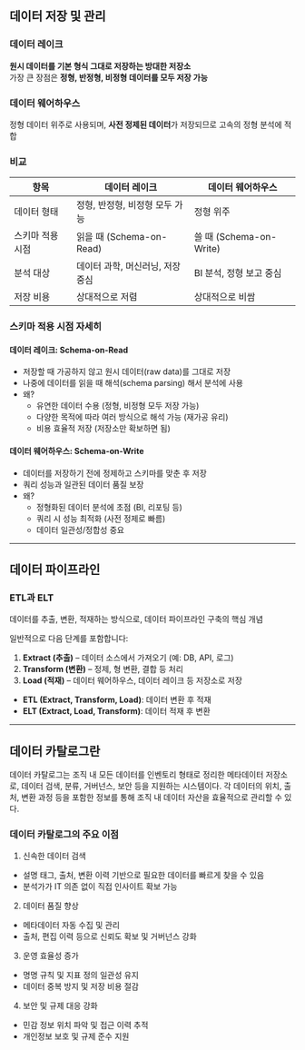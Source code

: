 ## 데이터 저장 및 관리

### 데이터 레이크
**원시 데이터를 기본 형식 그대로 저장하는 방대한 저장소**  
가장 큰 장점은 **정형, 반정형, 비정형 데이터를 모두 저장 가능**

### 데이터 웨어하우스
정형 데이터 위주로 사용되며, **사전 정제된 데이터**가 저장되므로 고속의 정형 분석에 적합

### 비교
| 항목               | 데이터 레이크                     | 데이터 웨어하우스               |
|--------------------|-----------------------------------|----------------------------------|
| 데이터 형태         | 정형, 반정형, 비정형 모두 가능     | 정형 위주                         |
| 스키마 적용 시점    | 읽을 때 (Schema-on-Read)          | 쓸 때 (Schema-on-Write)          |
| 분석 대상          | 데이터 과학, 머신러닝, 저장 중심   | BI 분석, 정형 보고 중심           |
| 저장 비용           | 상대적으로 저렴                   | 상대적으로 비쌈                   |

### 스키마 적용 시점 자세히
#### 데이터 레이크: Schema-on-Read
- 저장할 때 가공하지 않고 원시 데이터(raw data)를 그대로 저장
- 나중에 데이터를 읽을 때 해석(schema parsing) 해서 분석에 사용
- 왜?
  - 유연한 데이터 수용 (정형, 비정형 모두 저장 가능)
  - 다양한 목적에 따라 여러 방식으로 해석 가능 (재가공 유리)
  - 비용 효율적 저장 (저장소만 확보하면 됨)

#### 데이터 웨어하우스: Schema-on-Write
- 데이터를 저장하기 전에 정제하고 스키마를 맞춘 후 저장
- 쿼리 성능과 일관된 데이터 품질 보장
- 왜?
  - 정형화된 데이터 분석에 초점 (BI, 리포팅 등)
  - 쿼리 시 성능 최적화 (사전 정제로 빠름)
  - 데이터 일관성/정합성 중요

---

## 데이터 파이프라인

### ETL과 ELT
데이터를 추출, 변환, 적재하는 방식으로, 데이터 파이프라인 구축의 핵심 개념

일반적으로 다음 단계를 포함합니다:
1. **Extract (추출)** – 데이터 소스에서 가져오기 (예: DB, API, 로그)
2. **Transform (변환)** – 정제, 형 변환, 결합 등 처리
3. **Load (적재)** – 데이터 웨어하우스, 데이터 레이크 등 저장소로 저장

- **ETL (Extract, Transform, Load)**: 데이터 변환 후 적재  
- **ELT (Extract, Load, Transform)**: 데이터 적재 후 변환

---

## 데이터 카탈로그란
데이터 카탈로그는 조직 내 모든 데이터를 인벤토리 형태로 정리한 메타데이터 저장소로, 
데이터 검색, 분류, 거버넌스, 보안 등을 지원하는 시스템이다.
각 데이터의 위치, 출처, 변환 과정 등을 포함한 정보를 통해 조직 내 데이터 자산을 효율적으로 관리할 수 있다.

### 데이터 카탈로그의 주요 이점

1. 신속한 데이터 검색
- 설명 태그, 출처, 변환 이력 기반으로 필요한 데이터를 빠르게 찾을 수 있음
- 분석가가 IT 의존 없이 직접 인사이트 확보 가능

2. 데이터 품질 향상
- 메타데이터 자동 수집 및 관리
- 출처, 편집 이력 등으로 신뢰도 확보 및 거버넌스 강화

3. 운영 효율성 증가
- 명명 규칙 및 지표 정의 일관성 유지
- 데이터 중복 방지 및 저장 비용 절감

4. 보안 및 규제 대응 강화
- 민감 정보 위치 파악 및 접근 이력 추적
- 개인정보 보호 및 규제 준수 지원
